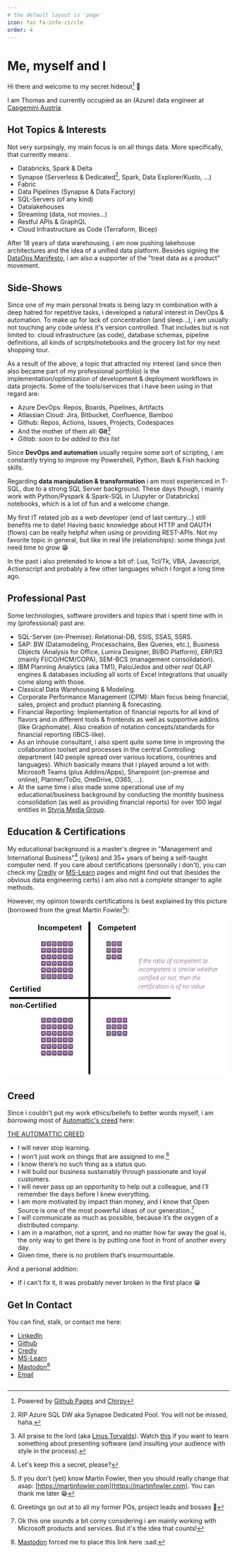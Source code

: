 ```yaml
---
# the default layout is 'page'
icon: fas fa-info-circle
order: 4
---
```


# Me, myself and I

Hi there and welcome to my secret hideout[^blog] :wave:

I am Thomas and currently occupied as an (Azure) data engineer at [Capgemini Austria](https://www.capgemini.com/at-de/).

## Hot Topics & Interests

Not very surpsingly, my main focus is on all things data. More specifically, that currently means:

- Databricks, Spark & Delta
- Synapse (Serverless & Dedicated[^dedic], Spark, Data Explorer/Kusto, ...)
- Fabric
- Data Pipelines (Synapse & Data Factory)
- SQL-Servers (of any kind)
- Datalakehouses
- Streaming (data, not movies...)
- Restful APIs & GraphQL
- Cloud Infrastructure as Code (Terraform, Bicep)

After 18 years of data warehousing, i am now pushing lakehouse architectures and the idea of a unified data platform. Besides signing the [DataOps Manifesto](https://dataopsmanifesto.org/), i am also a supporter of the "treat data as a product" movement.

## Side-Shows

Since one of my main personal treats is being lazy in combination with a deep hatred for repetitive tasks, i developed a natural interest in DevOps & automation. To make up for lack of concentration (and sleep...), i am usually not touching any code unless it's version controlled. That includes but is not limited to: cloud infrastructure (as code), database schemas, pipeline definitions, all kinds of scripts/notebooks and the grocery list for my next shopping tour.

As a result of the above, a topic that attracted my interest (and since then also became part of my professional portfolio) is the implementation/optimization of development & deployment workflows in data projects. Some of the tools/services that i have been using in that regard are:

- Azure DevOps: Repos, Boards, Pipelines, Artifacts
- Atlassian Cloud: Jira, Bitbucket, Confluence, Bamboo
- Github: Repos, Actions, Issues, Projects, Codespaces
- And the mother of them all: __Git__[^git]
- _Gitlab: soon to be added to this list_

Since __DevOps and automation__ usually require some sort of scripting, i am constantly trying to improve my Powershell, Python, Bash & Fish hacking skills.

Regarding __data manipulation & transformation__ i am most experienced in T-SQL, due to a strong SQL Server background. These days though, i mainly work with Python/Pyspark & Spark-SQL in (Jupyter or Databricks) notebooks, which is a lot of fun and a welcome change.

My first IT related job as a web developer (end of last century...) still benefits me to date! Having basic knowledge about HTTP and OAUTH (flows) can be really helpful when using or providing REST-APIs. Not my favorite topic in general, but like in real life (relationships): some things just need time to grow :grin:

In the past i also pretended to know a bit of: Lua, Tcl/Tk, VBA, Javascript, Actionscript and probably a few other languages which i forgot a long time ago.

## Professional Past

Some technologies, software providers and topics that i spent time with in my (professional) past are:

- SQL-Server (on-Premise): Relational-DB, SSIS, SSAS, SSRS.
- SAP: BW (Datamodeling, Processchains, Bex Queries, etc.), Business Objects (Analysis for Office, Lumira Designer, BI/BO Platform), ERP/R3 (mainly FI/CO/HCM/COPA), SEM-BCS (management consolidation).
- IBM Planning Analytics (aka TM1), Palo/Jedox and other _real_ OLAP engines & databases including all sorts of Excel integrations that usually come along with those.
- Classical Data Warehousing & Modeling.
- Corporate Performance Management (CPM): Main focus being financial, sales, project and product planning & forecasting.
- Financial Reporting: Implementation of financial reports for all kind of flavors and in different tools & frontends as well as supportive addins (like Graphomate). Also creation of notation concepts/standards for financial reporting (IBCS-like).
- As an inhouse consultant, i also spent quite some time in improving the collaboration toolset and processes in the central Controlling department (40 people spread over various locations, countries and languages). Which basically means that i played around a lot with: Microsoft Teams (plus Addins/Apps), Sharepoint (on-premise and online), Planner/ToDo, OneDrive, O365, ...).
- At the same time i also made some operational use of my educational/business background by conducting the monthly business consolidation (as well as providing financial reports) for over 100 legal entities in [Styria Media Group](https://www.styria.com).

## Education & Certifications

My educational background is a master's degree in "Management and International Business"[^mib] (yikes) and 35+ years of being a self-taught computer nerd. If you care about certifications (personally i don't), you can check my [Credly](https://www.credly.com/users/ttotter) or [MS-Learn](https://learn.microsoft.com/en-us/users/thomastotter-5644/) pages and might find out that (besides the obvious data engineering certs) i am also not a complete stranger to agile methods.

However, my opinion towards certifications is best explained by this picture (borrowed from the great Martin Fowler[^mf]):

![certification matrix](/assets/img/certifications.png)

## Creed

Since i couldn't put my work ethics/beliefs to better words myself, i am _borrowing_ most of [Automattic's creed](https://automattic.com) here:

[THE AUTOMATTIC CREED](https://automattic.com/creed/)

- I will never stop learning.
- I won’t just work on things that are assigned to me.[^assig]
- I know there’s no such thing as a status quo.
- I will build our business sustainably through passionate and loyal customers.
- I will never pass up an opportunity to help out a colleague, and I’ll remember the days before I knew everything.
- I am more motivated by impact than money, and I know that Open Source is one of the most powerful ideas of our generation.[^corny]
- I will communicate as much as possible, because it’s the oxygen of a distributed company.
- I am in a marathon, not a sprint, and no matter how far away the goal is, the only way to get there is by putting one foot in front of another every day.
- Given time, there is no problem that’s insurmountable.

And a personal addition:

- If i can't fix it, it was probably never broken in the first place :grin:

## Get In Contact

You can find, stalk, or contact me here:

- [LinkedIn](https://www.linkedin.com/in/thomas-totter/)
- [Github](https://github.com/brain246)
- [Credly](https://www.credly.com/users/ttotter)
- [MS-Learn](https://learn.microsoft.com/en-us/users/thomastotter-5644/)
- [Mastodon](https://mastodon.social/@brain246)[^mast]
- [Email](mailto:thomas@totter.pw)

[^blog]: Powered by [Github Pages](https://pages.github.com/) and [Chirpy](https://github.com/cotes2020/jekyll-theme-chirpy)

[^dedic]: RIP Azure SQL DW aka Synapse Dedicated Pool. You will not be missed, haha.

[^git]: All praise to the lord (aka [Linus Torvalds](https://github.com/torvalds)). Watch [this](https://youtu.be/4XpnKHJAok8) if you want to learn something about presenting software (and insulting your audience with style in the process).

[^mib]: Let's keep this a secret, please?

[^mf]: If you don't (yet) know Martin Fowler, then you should really change that asap: [https://martinfowler.com](https://martinfowler.com). You can thank me later :grin:

[^assig]: Greetings go out at to all my former POs, project leads and bosses :wave:

[^corny]: Ok this one sounds a bit corny considering i am mainly working with Microsoft products and services. But it's the idea that counts!

[^mast]: <a rel="me" href="https://mastodon.social/@brain246">Mastodon</a> forced me to place this link here :sad:
```
